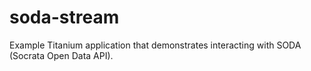 soda-stream
===========

Example Titanium application that demonstrates interacting with SODA (Socrata Open Data API).